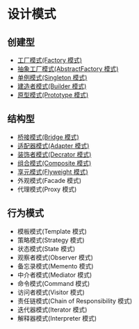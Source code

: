 # 设计模式

## 创建型

- [工厂模式(Factory 模式)](./chuang-jian-xing-mo-shi/gong-chang-mo-shi-factory-mo-shi.md)
- [抽象工厂模式(AbstractFactory 模式)](./chuang-jian-xing-mo-shi/chou-xiang-gong-chang-mo-shi.md)
- [单例模式(Singleton 模式)](./chuang-jian-xing-mo-shi/dan-li-mo-shi.md)
- [建造者模式(Builder 模式)](./chuang-jian-xing-mo-shi/jian-zao-zhe-mo-shi-builder-mo-shi.md)
- [原型模式(Prototype 模式)](./chuang-jian-xing-mo-shi/yuan-xing-mo-shi-prototype-mo-shi.md)

## 结构型

- [桥接模式(Bridge 模式)](./jie-gou-xing-mo-shi/qiao-jie-mo-shi-bridge-mo-shi.md)
- [适配器模式(Adapter 模式)](./jie-gou-xing-mo-shi/shi-pei-qi-mo-shi-adapter-mo-shi.md)
- [装饰者模式(Decrator 模式)](./jie-gou-xing-mo-shi/zhuang-shi-zhe-mo-shi-decrator-mo-shi.md)
- [组合模式(Composite 模式)](./jie-gou-xing-mo-shi/zu-he-mo-shi.md)
- [享元模式(Flyweight 模式)](./jie-gou-xing-mo-shi/xiang-yuan-mo-shi.md)
- 外观模式(Facade 模式)
- 代理模式(Proxy 模式)

## 行为模式

- 模板模式(Template 模式)
- 策略模式(Strategy 模式)
- 状态模式(State 模式)
- 观察者模式(Observer 模式)
- 备忘录模式(Memento 模式)
- 中介者模式(Mediator 模式)
- 命令模式(Command 模式)
- 访问者模式(Visitor 模式)
- 责任链模式(Chain of Responsibility 模式)
- 迭代器模式(Iterator 模式)
- 解释器模式(Interpreter 模式)
